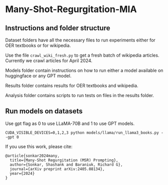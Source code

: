 # Many-Shot-Regurgitation-MIA

## Instructions and folder structure

Dataset folders have all the necessary files to run experiments either for OER textbooks or for wikipedia.

Use the file ```crawl_wiki_fresh.py``` to get a fresh batch of wikipedia articles. Currently we crawl articles for April 2024.

Models folder contain instructions on how to run either a model available on huggingface or any GPT model.

Results folder contains results for OER textbooks and wikipedia.

Analysis folder contains scripts to run tests on files in the results folder.


## Run models on datasets

Use gpt flag as 0 to use LLaMA-70B and 1 to use GPT models.

```
CUDA_VISIBLE_DEVICES=0,1,2,3 python models/llama/run_llama3_books.py --gpt 0
```

If you use this work, please cite: <br>
```
@article{sonkar2024many,
  title={Many-Shot Regurgitation (MSR) Prompting},
  author={Sonkar, Shashank and Baraniuk, Richard G},
  journal={arXiv preprint arXiv:2405.08134},
  year={2024}
}
```
